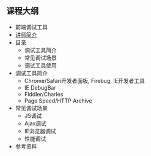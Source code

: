 ## 课程大纲

* 前端调试工具
* <a href="https://github.com/wd-tutorials/wd-debug#%E8%AE%B2%E5%B8%88%E4%BF%A1%E6%81%AF" target="_blank">讲师简介</a>
* 目录
	* 调试工具简介
	* 常见调试场景
	* 调试工具使用
* 调试工具简介
    * Chrome/Safari开发者面板, Firebug, IE开发者工具
    * IE DebugBar
    * Fiddler/Charles
    * Page Speed/HTTP Archive
* 常见调试场景
    * JS调试
    * Ajax调试
    * IE浏览器调试
    * 性能调试
* 参考资料
